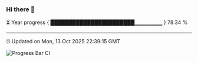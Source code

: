 ### Hi there 👋

⏳ Year progress { ███████████████████████▁▁▁▁▁▁▁ } 78.34 %

---

⏰ Updated on Mon, 13 Oct 2025 22:39:15 GMT

![Progress Bar CI](https://github.com/IshwaranRudhara/GIT-ACTION/workflows/Progress%20Bar%20CI/badge.svg)
